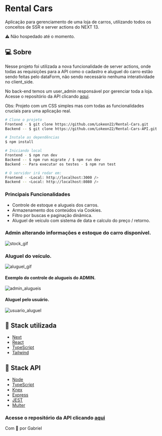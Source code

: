# Rental Cars

Aplicação para gerenciamento de uma loja de carros, utilizando todos os conceitos de SSR e server actions do NEXT 13.

⚠️ Não hospedado até o momento.

## 💻 Sobre

Nesse projeto foi utilizada a nova funcionalidade de server actions, onde todas as requisições para a API como o cadastro e aluguel do carro estão sendo feitas pelo dataForm, não sendo necessário nenhuma interatividade no client_side.

No back-end temos um user_admin responsável por gerenciar toda a loja. Acesse o repositório da API clicando [aqui](https://github.com/Lokeon22/Rental-Cars-API).

Obs: Projeto com um CSS simples mas com todas as funcionalidades cruciais para uma aplicação real.

```bash
# Clone o projeto
Frontend - $ git clone https://github.com/Lokeon22/Rental-Cars.git
Backend -- $ git clone https://github.com/Lokeon22/Rental-Cars-API.git

# Instale as dependências
$ npm install

# Iniciando local
Frontend - $ npm run dev
Backend -- $ npm run migrate / $ npm run dev
Backend -- Para executar os testes - $ npm run test

# O servidor irá rodar em:
Frontend - <Local: http://localhost:3000 />
Backend -- <Local: http://localhost:8080 />
```

### Principais Funcionalidades

- Controle de estoque e alugueis dos carros.
- Armazenamento dos conteúdos via Cookies.
- Filtro por buscas e paginação dinâmica.
- Aluguel de veículo com sistema de data e calculo do preço / retorno.

### Admin alterando informações e estoque do carro disponível.

![stock_gif](https://github-production-user-asset-6210df.s3.amazonaws.com/54092771/253305622-58b45ad2-83ba-4ab5-83fb-389af431cbf7.gif?X-Amz-Algorithm=AWS4-HMAC-SHA256&X-Amz-Credential=AKIAIWNJYAX4CSVEH53A%2F20230713%2Fus-east-1%2Fs3%2Faws4_request&X-Amz-Date=20230713T141639Z&X-Amz-Expires=300&X-Amz-Signature=4fe8d339cbe5f40ba387569a3bc2bf0d9f6b6c8c7494ddc2450ac3340ea76546&X-Amz-SignedHeaders=host&actor_id=54092771&key_id=0&repo_id=544203700)

### Aluguel do veículo.

![aluguel_gif](https://github-production-user-asset-6210df.s3.amazonaws.com/54092771/253305896-5bf75c8b-ec35-45b7-97ed-e4b685b3a67a.gif?X-Amz-Algorithm=AWS4-HMAC-SHA256&X-Amz-Credential=AKIAIWNJYAX4CSVEH53A%2F20230713%2Fus-east-1%2Fs3%2Faws4_request&X-Amz-Date=20230713T141725Z&X-Amz-Expires=300&X-Amz-Signature=c9828250c1f362dd96bc431c089dbc12f915a48142e2a4507db93acd39ddf11d&X-Amz-SignedHeaders=host&actor_id=54092771&key_id=0&repo_id=544203700)

#### Exemplo do controle de alugueis do ADMIN.

![admin_alugueis](https://github.com/Lokeon22/Project-Films/assets/54092771/ae8b5273-1450-40f8-a257-7dd6f16afd9d)

#### Aluguel pelo usuário.

![usuario_aluguel](https://github.com/Lokeon22/Project-Films/assets/54092771/60e7dcf1-0b56-499d-bab3-422e36b566d0)

## 🧾 Stack utilizada

- [Next](https://nextjs.org)
- [React](https://react.dev)
- [TypeScript](https://www.typescriptlang.org)
- [Tailwind](https://tailwindcss.com)

## 📀 Stack API

- [Node](https://nodejs.org/en)
- [TypeScript](https://www.typescriptlang.org)
- [Knex](https://knexjs.org)
- [Express](https://expressjs.com/pt-br)
- [JEST](https://jestjs.io/pt-BR/)
- [Multer](https://www.npmjs.com/package/multer)

### Acesse o repositório da API clicando [aqui](https://github.com/Lokeon22/Rental-Cars-API)

Com 💛 por Gabriel
